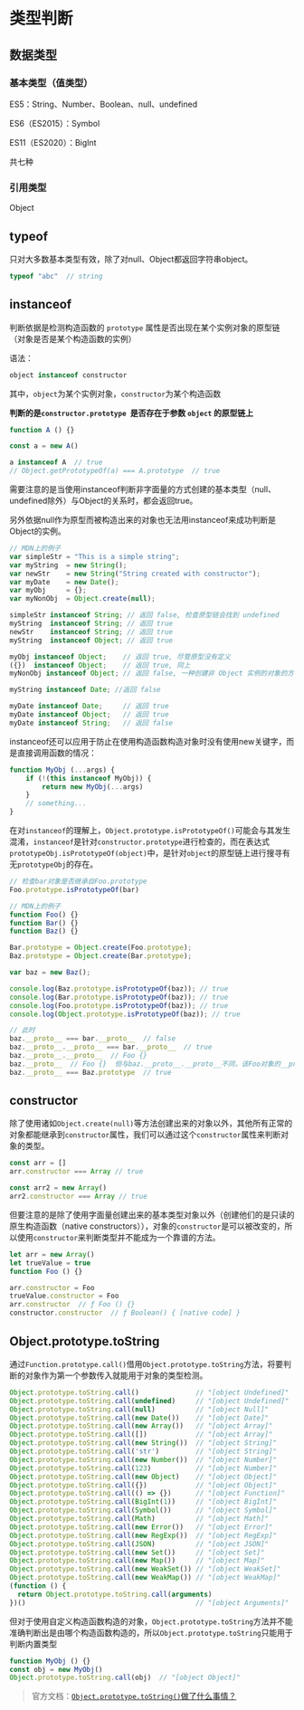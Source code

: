 # 类型判断

## 数据类型

### 基本类型（值类型）

ES5：String、Number、Boolean、null、undefined

ES6（ES2015）：Symbol

ES11（ES2020）：BigInt

共七种



### 引用类型

Object



## typeof

只对大多数基本类型有效，除了对null、Object都返回字符串object。

``` javascript
typeof "abc"  // string
```



## instanceof

判断依据是检测构造函数的 `prototype` 属性是否出现在某个实例对象的原型链（对象是否是某个构造函数的实例）

语法：

```javascript
object instanceof constructor
```

其中，`object`为某个实例对象，`constructor`为某个构造函数

**判断的是`constructor.prototype `是否存在于参数 `object` 的原型链上**



```javascript
function A () {}

const a = new A()

a instanceof A  // true
// Object.getPrototypeOf(a) === A.prototype  // true
```

需要注意的是当使用instanceof判断非字面量的方式创建的基本类型（null、undefined除外）与Object的关系时，都会返回true。

另外依据null作为原型而被构造出来的对象也无法用instanceof来成功判断是Object的实例。

```javascript
// MDN上的例子
var simpleStr = "This is a simple string"; 
var myString  = new String();
var newStr    = new String("String created with constructor");
var myDate    = new Date();
var myObj     = {};
var myNonObj  = Object.create(null);

simpleStr instanceof String; // 返回 false, 检查原型链会找到 undefined
myString  instanceof String; // 返回 true
newStr    instanceof String; // 返回 true
myString  instanceof Object; // 返回 true

myObj instanceof Object;    // 返回 true, 尽管原型没有定义
({})  instanceof Object;    // 返回 true, 同上
myNonObj instanceof Object; // 返回 false, 一种创建非 Object 实例的对象的方法

myString instanceof Date; //返回 false

myDate instanceof Date;     // 返回 true
myDate instanceof Object;   // 返回 true
myDate instanceof String;   // 返回 false
```



instanceof还可以应用于防止在使用构造函数构造对象时没有使用new关键字，而是直接调用函数的情况：

```javascript
function MyObj (...args) {
    if (!(this instanceof MyObj)) {
        return new MyObj(...args)
    }
    // something...
}
```



在对`instanceof`的理解上，`Object.prototype.isPrototypeOf()`可能会与其发生混淆，`instanceof`是针对`constructor.prototype`进行检查的，而在表达式`prototypeObj.isPrototypeOf(object)`中，是针对`object`的原型链上进行搜寻有无`prototypeObj`的存在。

```javascript
// 检查bar对象是否继承自Foo.prototype
Foo.prototype.isPrototypeOf(bar)
```

```javascript
// MDN上的例子
function Foo() {}
function Bar() {}
function Baz() {}

Bar.prototype = Object.create(Foo.prototype);
Baz.prototype = Object.create(Bar.prototype);

var baz = new Baz();

console.log(Baz.prototype.isPrototypeOf(baz)); // true
console.log(Bar.prototype.isPrototypeOf(baz)); // true
console.log(Foo.prototype.isPrototypeOf(baz)); // true
console.log(Object.prototype.isPrototypeOf(baz)); // true

// 此时
baz.__proto__ === bar.__proto__  // false
baz.__proto__.__proto__ === bar.__proto__  // true
baz.__proto__.__proto__  // Foo {}
baz.__proto__  // Foo {}  但与baz.__proto__.__proto__不同，该Foo对象的__proto__才是baz.__proto__.__proto__
baz.__proto__ === Baz.prototype  // true
```





## constructor

除了使用诸如`Object.create(null)`等方法创建出来的对象以外，其他所有正常的对象都能继承到`constructor`属性，我们可以通过这个`constructor`属性来判断对象的类型。

```javascript
const arr = []
arr.constructor === Array // true

const arr2 = new Array()
arr2.constructor === Array // true
```

但要注意的是除了使用字面量创建出来的基本类型对象以外（创建他们的是只读的原生构造函数（native constructors）），对象的`constructor`是可以被改变的，所以使用`constructor`来判断类型并不能成为一个靠谱的方法。

```javascript
let arr = new Array()
let trueValue = true
function Foo () {}

arr.constructor = Foo
trueValue.constructor = Foo
arr.constructor  // ƒ Foo () {}
constructor.constructor  // ƒ Boolean() { [native code] }
```



## Object.prototype.toString

通过`Function.prototype.call()`借用`Object.prototype.toString`方法，将要判断的对象作为第一个参数传入就能用于对象的类型检测。

```javascript
Object.prototype.toString.call()              // "[object Undefined]"
Object.prototype.toString.call(undefined)     // "[object Undefined]"
Object.prototype.toString.call(null)          // "[object Null]"
Object.prototype.toString.call(new Date())    // "[object Date]"
Object.prototype.toString.call(new Array())   // "[object Array]"
Object.prototype.toString.call([])            // "[object Array]"
Object.prototype.toString.call(new String())  // "[object String]"
Object.prototype.toString.call('str')         // "[object String]"
Object.prototype.toString.call(new Number())  // "[object Number]"
Object.prototype.toString.call(123)           // "[object Number]"
Object.prototype.toString.call(new Object)    // "[object Object]"
Object.prototype.toString.call({})            // "[object Object]"
Object.prototype.toString.call(() => {})      // "[object Function]"
Object.prototype.toString.call(BigInt(1))     // "[object BigInt]"
Object.prototype.toString.call(Symbol())      // "[object Symbol]"
Object.prototype.toString.call(Math)          // "[object Math]"
Object.prototype.toString.call(new Error())   // "[object Error]"
Object.prototype.toString.call(new RegExp())  // "[object RegExp]"
Object.prototype.toString.call(JSON)          // "[object JSON]"
Object.prototype.toString.call(new Set())     // "[object Set]"
Object.prototype.toString.call(new Map())     // "[object Map]"
Object.prototype.toString.call(new WeakSet()) // "[object WeakSet]"
Object.prototype.toString.call(new WeakMap()) // "[object WeakMap]"
(function () { 
  return Object.prototype.toString.call(arguments) 
})()                                          // "[object Arguments]"
```

但对于使用自定义构造函数构造的对象，`Object.prototype.toString`方法并不能准确判断出是由哪个构造函数构造的，所以`Object.prototype.toString`只能用于判断内置类型

```javascript
function MyObj () {}
const obj = new MyObj()
Object.prototype.toString.call(obj)  // "[object Object]"
```



> 官方文档：[`Object.prototype.toString()`做了什么事情？](https://tc39.es/ecma262/#sec-object.prototype.tostring)



